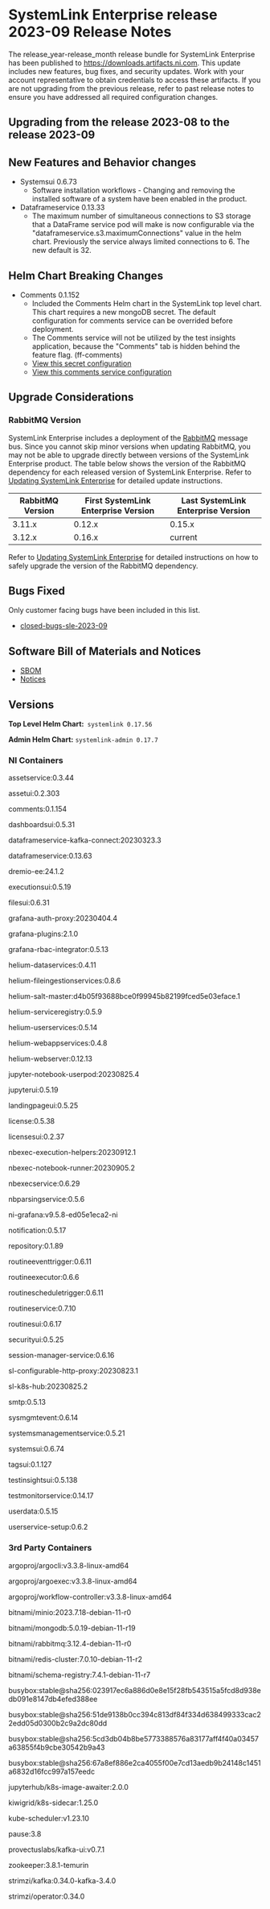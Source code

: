 <!-- This file should be renamed to README.md and placed in the directory for the release. -->

# SystemLink Enterprise release 2023-09 Release Notes

The release_year-release_month release bundle for SystemLink Enterprise has been published to <https://downloads.artifacts.ni.com>. This update includes new features, bug fixes, and security updates. Work with your account representative to obtain credentials to access these artifacts. If you are not upgrading from the previous release, refer to past release notes to ensure you have addressed all required configuration changes.

## Upgrading from the release 2023-08 to the release 2023-09

<!-- Optional section to include comments and instructions needed to successfully upgrade from the previous release to the current release. If the only changes needed are already captured in Helm Chart Breaking Changes, this section is not needed. -->

## New Features and Behavior changes

- Systemsui 0.6.73
    - Software installation workflows - Changing and removing the installed software of a system have been enabled in the product.
- Dataframeservice 0.13.33
    - The maximum number of simultaneous connections to S3 storage that a DataFrame service pod will make is now configurable via the "dataframeservice.s3.maximumConnections" value in the helm chart. Previously the service always limited connections to 6. The new default is 32.

## Helm Chart Breaking Changes

- Comments 0.1.152
    - Included the Comments Helm chart in the SystemLink top level chart. This chart requires a new mongoDB secret. The default configuration for comments service can be overrided before deployment.
    - The Comments service will not be utilized by the test insights application, because the "Comments" tab is hidden behind the feature flag. (ff-comments)
    - [View this secret configuration](https://github.com/ni/install-systemlink-enterprise/blob/main/getting-started/templates/systemlink-secrets.yaml#L545)
    - [View this comments service configuration](https://github.com/ni/install-systemlink-enterprise/blob/main/getting-started/templates/systemlink-values.yaml#L858)

## Upgrade Considerations

### RabbitMQ Version

SystemLink Enterprise includes a deployment of the [RabbitMQ](https://www.rabbitmq.com/) message bus. Since you cannot skip minor versions when updating RabbitMQ, you may not be able to upgrade directly between versions of the SystemLink Enterprise product. The table below shows the version of the RabbitMQ dependency for each released version of SystemLink Enterprise. Refer to [Updating SystemLink Enterprise](https://www.ni.com/docs/en-US/bundle/systemlink-enterprise/page/updating-systemlink-enterprise.html) for detailed update instructions.

| RabbitMQ Version | First SystemLink Enterprise Version | Last SystemLink Enterprise Version |
|------------------|-------------------------------------|------------------------------------|
| 3.11.x           | 0.12.x                              | 0.15.x                             |
| 3.12.x           | 0.16.x                              | current                            |

Refer to [Updating SystemLink Enterprise](https://www.ni.com/docs/en-US/bundle/systemlink-enterprise/page/updating-systemlink-enterprise.html) for detailed instructions on how to safely upgrade the version of the RabbitMQ dependency.

## Bugs Fixed

<!-- This section should link to the excel document that list customer facing bugs, fixed in the current release. The URL for the release (tag) should be used. -->

Only customer facing bugs have been included in this list.

- [closed-bugs-sle-2023-09](https://github.com/ni/install-systemlink-enterprise/tree/2023-09/release-notes/2023-09/closed-bugs-sle-2023-09.xlsx)

## Software Bill of Materials and Notices

<!-- This section should link to the directories containing notices and SBOM. The URL for the release (tag) should be used. -->

- [SBOM](https://github.com/ni/install-systemlink-enterprise/tree/2023-09/release-notes/2023-09/sbom)
- [Notices](https://github.com/ni/install-systemlink-enterprise/tree/2023-09/release-notes/2023-09/notices)

## Versions

**Top Level Helm Chart:** `systemlink 0.17.56`

**Admin Helm Chart:** `systemlink-admin 0.17.7`

### NI Containers

assetservice:0.3.44

assetui:0.2.303

comments:0.1.154

dashboardsui:0.5.31

dataframeservice-kafka-connect:20230323.3

dataframeservice:0.13.63

dremio-ee:24.1.2

executionsui:0.5.19

filesui:0.6.31

grafana-auth-proxy:20230404.4

grafana-plugins:2.1.0

grafana-rbac-integrator:0.5.13

helium-dataservices:0.4.11

helium-fileingestionservices:0.8.6

helium-salt-master:d4b05f93688bce0f99945b82199fced5e03eface.1

helium-serviceregistry:0.5.9

helium-userservices:0.5.14

helium-webappservices:0.4.8

helium-webserver:0.12.13

jupyter-notebook-userpod:20230825.4

jupyterui:0.5.19

landingpageui:0.5.25

license:0.5.38

licensesui:0.2.37

nbexec-execution-helpers:20230912.1

nbexec-notebook-runner:20230905.2

nbexecservice:0.6.29

nbparsingservice:0.5.6

ni-grafana:v9.5.8-ed05e1eca2-ni

notification:0.5.17

repository:0.1.89

routineeventtrigger:0.6.11

routineexecutor:0.6.6

routinescheduletrigger:0.6.11

routineservice:0.7.10

routinesui:0.6.17

securityui:0.5.25

session-manager-service:0.6.16

sl-configurable-http-proxy:20230823.1

sl-k8s-hub:20230825.2

smtp:0.5.13

sysmgmtevent:0.6.14

systemsmanagementservice:0.5.21

systemsui:0.6.74

tagsui:0.1.127

testinsightsui:0.5.138

testmonitorservice:0.14.17

userdata:0.5.15

userservice-setup:0.6.2

### 3rd Party Containers

argoproj/argocli:v3.3.8-linux-amd64

argoproj/argoexec:v3.3.8-linux-amd64

argoproj/workflow-controller:v3.3.8-linux-amd64

bitnami/minio:2023.7.18-debian-11-r0

bitnami/mongodb:5.0.19-debian-11-r19

bitnami/rabbitmq:3.12.4-debian-11-r0

bitnami/redis-cluster:7.0.10-debian-11-r2

bitnami/schema-registry:7.4.1-debian-11-r7

busybox:stable@sha256:023917ec6a886d0e8e15f28fb543515a5fcd8d938edb091e8147db4efed388ee

busybox:stable@sha256:51de9138b0cc394c813df84f334d638499333cac22edd05d0300b2c9a2dc80dd

busybox:stable@sha256:5cd3db04b8be5773388576a83177aff4f40a03457a63855f4b9cbe30542b9a43

busybox:stable@sha256:67a8ef886e2ca4055f00e7cd13aedb9b24148c1451a6832d16fcc997a157eedc

jupyterhub/k8s-image-awaiter:2.0.0

kiwigrid/k8s-sidecar:1.25.0

kube-scheduler:v1.23.10

pause:3.8

provectuslabs/kafka-ui:v0.7.1

zookeeper:3.8.1-temurin

strimzi/kafka:0.34.0-kafka-3.4.0

strimzi/operator:0.34.0
